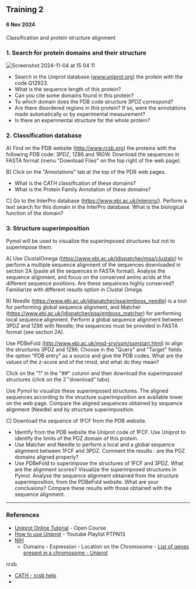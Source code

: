 ## Training 2
#### 6 Nov 2024

Classification and protein structure alignment

### 1. Search for protein domains and their structure

![Screenshot 2024-11-04 at 15 04 11](https://github.com/user-attachments/assets/776c45b9-72ce-4785-ac30-94fa4fef3803)

- Search in the Uniprot database (www.uniprot.org) the protein with the code Q12923.
- What is the sequence length of this protein?
- Can you cite some domains found in this protein?
- To which domain does the PDB code structure 3PDZ correspond?
- Are there disordered regions in this protein? If so, were the annotations made automatically or by experimental measurement?
- Is there an experimental structure for the whole protein?

### 2. Classification database

A) Find on the PDB website (http://www.rcsb.org) the proteins with the following PDB code: 3PDZ, 1Z86 and 1RGW. Download the sequences in FASTA format (menu "Download Files" on the top right of the web page).

B] Click on the "Annotations" tab at the top of the PDB web pages.
- What is the CATH classification of these domains?
- What is the Protein Family Annotation of these domains?

C] Go to the InterPro database (https://www.ebi.ac.uk/interpro/). Perform a text search for this domain in the InterPro database. What is the biological function of the domain?

### 3. Structure superimposition

Pymol will be used to visualize the superimposed structures but not to superimpose them.

A] Use ClustalOmega (https://www.ebi.ac.uk/jdispatcher/msa/clustalo) to perform a multiple sequence alignment of the sequences downloaded in section 2A (paste all the sequences in FASTA format). Analyse the sequence alignment, and focus on the conserved amino acids at the different sequence positions. Are these sequences highly conserved?
Familiarize with different results option in Clustal Omega.

B] Needle (https://www.ebi.ac.uk/jdispatcher/psa/emboss_needle) is a tool for performing global sequence alignment, and Matcher (https://www.ebi.ac.uk/jdispatcher/psa/emboss_matcher) for performing local sequence alignment. Perform a global sequence alignment between 3PDZ and 1Z86 with Needle; the sequences must be provided in FASTA format (see section 2A).

Use PDBeFold (http://www.ebi.ac.uk/msd-srv/ssm/ssmstart.html) to align the structures 3PDZ and 1Z86. Choose in the "Query" and "Target" fields the option "PDB entry" as a source and give the PDB codes. What are the values of the z-score and of the rmsd, and what do they mean?

Click on the "1" in the "##" column and then download the superimposed structures (click on the 2 "download" tabs). 

Use Pymol to visualize these superimposed structures. The aligned sequences according to the structure superimposition are available lower on the web page. Compare the aligned sequences obtained by sequence alignment (Needle) and by structure superimposition.

C] Download the sequence of 1FCF from the PDB website.
- Identify from the PDB website the Uniprot code of 1FCF. Use Uniprot to identify the limits of the PDZ domain of this protein.
- Use Matcher and Needle to perform a local and a global sequence alignment between 1FCF and 3PDZ. Comment the results : are the PDZ domains aligned properly?
- Use PDBeFold to superimpose the structures of 1FCF and 3PDZ. What are the alignment scores? Visualize the superimposed structures in Pymol. Analyse the sequence alignment obtained from the structure superimposition, from the PDBeFold website. What are your conclusions? Compare these results with those obtained with the sequence alignment.

---
### References
- [Uniprot Online Tutorial](https://www.ebi.ac.uk/training/online/courses/uniprot-exploring-protein-sequence-and-functional-info/) - Open Course
- [How to use Uniprot](https://youtube.com/playlist?list=PLs84PsexbuAgu4UBJXrh7mtwkZa641P_O&si=XkMGnVL3pSGN3GlW) - Youtube Playlist
PTPN13
- [NIH](https://www.ncbi.nlm.nih.gov/gene/5783)
  - Domains - Expression - Location on the Chromosome - [List of genes present in a chromosome - Uniprot](https://ftp.uniprot.org/pub/databases/uniprot/knowledgebase/complete/docs/humchr04.txt)

rcsb
- [CATH - rcsb help](https://www.rcsb.org/docs/search-and-browse/browse-options/cath#:~:text=CATH%20is%20a%20free%2C%20publicly,evolutionary%20relationships%20of%20protein%20domains.)
- 

